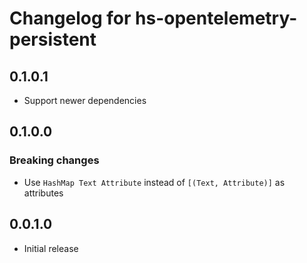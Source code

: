 # Changelog for hs-opentelemetry-persistent

## 0.1.0.1

- Support newer dependencies

## 0.1.0.0

### Breaking changes

- Use `HashMap Text Attribute` instead of `[(Text, Attribute)]` as attributes

## 0.0.1.0

- Initial release

